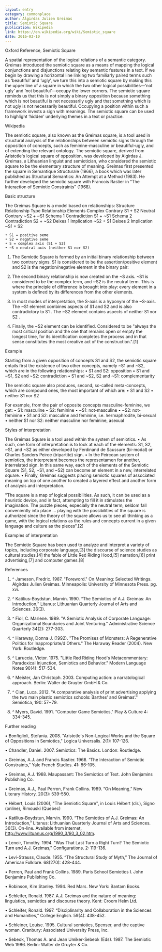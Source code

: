 ```yaml
---
layout: entry
category: commonplace
author: Algirdas Julien Greimas
title: Semiotic Square
publication: Wikipedia
link: https://en.wikipedia.org/wiki/Semiotic_square
date: 2016-03-10
---
```


Oxford Reference, Semiotic Square

A spatial representation of the logical relations of a semantic category. Greimas introduced the semiotic square as a means of mapping the logical conjunctions and disjunctions relating key semantic features in a text. If we begin by drawing a horizontal line linking two familiarly paired terms such as ‘beautiful’ and ‘ugly’, we turn this into a semiotic square by making this the upper line of a square in which the two other logical possibilities—‘not ugly‘ and ‘not beautiful’—occupy the lower corners. The semiotic square reminds us that this is not simply a binary opposition because something which is not beautiful is not necessarily ugly and that something which is not ugly is not necessarily beautiful. Occupying a position within such a framework invests a sign with meanings. The semiotic square can be used to highlight ‘hidden’ underlying themes in a text or practice.


Wikipedia

The semiotic square, also known as the Greimas square, is a tool used in structural analysis of the relationships between semiotic signs through the opposition of concepts, such as feminine-masculine or beautiful-ugly, and of extending the relevant ontology.
The semiotic square, derived from Aristotle's logical square of opposition, was developed by Algirdas J. Greimas, a Lithuanian linguist and semiotician, who considered the semiotic square to be the elementary structure of meaning.
Greimas first presented the square in Semantique Structurale (1966), a book which was later published as Structural Semantics: An Attempt at a Method (1983). He further developed the semiotic square with Francois Rastier in "The Interaction of Semiotic Constraints" (1968).


Basic structure

The Greimas Square is a model based on relationships:
Structure	Relationship Type	Relationship Elements
Complex		Contrary		S1 + S2
Neutral		Contrary		~S2 + ~S1
Schema 1	Contradiction		S1 + ~S1
Schema 2	Contradiction		S2 + ~S2
Deixes 1	Implication		~S2 + S1
Deixes 2	Implication		~S1 + S2

	• S1 = positive seme
	• S2 = negative seme
	• S = complex axis (S1 + S2)
	• ~S = neutral axis (neither S1 nor S2)

1. The Semiotic Square is formed by an initial binary relationship between two contrary signs. S1 is considered to be the assertion/positive element and S2 is the negation/negative element in the binary pair:

2. The second binary relationship is now created on the ~S axis. ~S1 is considered to be the complex term, and ~S2 is the neutral term. This is where the principle of difference is brought into play: every element in a system is defined by its differences from the other elements.

3. In most modes of interpretation, the S-axis is a hyponym of the ~S-axis. The ~S1 element combines aspects of S1 and S2 and is also contradictory to S1 . The ~S2 element contains aspects of neither S1 nor S2 .

4. Finally, the ~S2 element can be identified. Considered to be "always the most critical position and the one that remains open or empty the longest time, for its identification completes the process and in that sense constitutes the most creative act of the construction.".[1]


Example

Starting from a given opposition of concepts S1 and S2, the semiotic square entails first the existence of two other concepts, namely ~S1 and ~S2, which are in the following relationships:
	• S1 and S2: opposition
	• S1 and ~S1, S2 and ~S2: contradiction
	• S1 and ~S2, S2 and ~S1: complementarity

The semiotic square also produces, second, so-called meta-concepts, which are compound ones, the most important of which are:
	• S1 and S2
	• neither S1 nor S2

For example, from the pair of opposite concepts masculine-feminine, we get:
	• S1: masculine
	• S2: feminine
	• ~S1: not-masculine
	• ~S2: not-feminine
	• S1 and S2: masculine and feminine, i.e. hermaphrodite, bi-sexual
	• neither S1 nor S2: neither masculine nor feminine, asexual


Styles of interpretation

The Greimas Square is a tool used within the system of semiotics.
	• As such, one form of interpretation is to look at each of the elements: S1, S2, ~S1, and ~S2 as either developed by Ferdinand de Saussure (bi-modal) or Charles Sanders Peirce (tripartite) sign.
	• In the Peircean system of semiotics, the interpretant becomes the representamen for another, interrelated sign. In this same way, each of the elements of the Semiotic Square (S1, S2, ~S1, and ~S2) can become an element in a new, interrelated square.
	• Finally, Greimas suggests placing semiotic squares of associated meaning on top of one another to created a layered effect and another form of analysis and interpretation.

"The square is a map of logical possibilities. As such, it can be used as a heuristic device, and in fact, attempting to fill it in stimulates the imagination. The puzzle pieces, especially the neutral term, seldom fall conveniently into place … playing with the possibilities of the square is authorized since the theory of the square allows us to see all thinking as a game, with the logical relations as the rules and concepts current in a given language and culture as the pieces".[2]


Examples of interpretation

The Semiotic Square has been used to analyze and interpret a variety of topics, including corporate language,[3] the discourse of science studies as cultural studies,[4] the fable of Little Red Riding Hood,[5] narration,[6] print advertising,[7] and computer games.[8]


References
1. ^ Jameson, Fredric. 1987. "Foreword." On Meaning: Selected Writings. Algirdas Julien Greimas. Minneapolis: University of Minnesota Press. pg. xvi.

2. ^ Katilius-Boydstun, Marvin. 1990. “The Semiotics of A.J. Greimas: An Introduction,” Litanus: Lithuanian Quarterly Journal of Arts and Sciences. 36(3).

3. ^ Fiol, C. Marlene. 1989. "A Semiotic Analysis of Corporate Language: Organizational Boundaries and Joint Venturing." Administrative Science Quarterly 34(2): 277-303.

4. ^ Haraway, Donna J. (1992). "The Promises of Monsters: A Regenerative Politics for Inappropriate/d Others." The Haraway Reader (2004). New York: Routledge.

5. ^ Laruccia, Victor. 1975. "Little Red Riding Hood's Metacommentary: Paradoxical Injunction, Semiotics and Behavior." Modern Language Notes 90(4): 517-534.

6. ^ Meister, Jan Christoph. 2003. Computing action: a narratological approach. Berlin: Walter de Gruyter GmbH & Co.

7. ^ Cian, Luca. 2012. "A comparative analysis of print advertising applying the two main plastic semiotics schools: Barthes’ and Greimas’." Semiotica, 190: 57 – 79.

8. ^ Myers, David. 1991. "Computer Game Semiotics," Play & Culture 4: 334-345.


Further reading

• Bonfiglioli, Stefania. 2008. "Aristotle's Non-Logical Works and the Square of Oppositions in Semiotics," Logica Universalis. 2(1): 107-126.

• Chandler, Daniel. 2007. Semiotics: The Basics. London: Routledge.

• Greimas, A.J. and Francis Rastier. 1968. “The Interaction of Semiotic Constraints,” Yale French Studies. 41: 86-105.

• Greimas, A.J. 1988. Maupassant: The Semiotics of Text. John Benjamins Publishing Co.

• Greimas, A.J., Paul Perron, Frank Collins. 1989. “On Meaning,” New Literary History. 20(3): 539-550.

• Hébert, Louis (2006), "The Semiotic Square", in Louis Hébert (dir.), Signo (online), Rimouski (Quebec)

• Katilius-Boydstun, Marvin. 1990. “The Semiotics of A.J. Greimas: An Introduction,” Litanus: Lithuanian Quarterly Journal of Arts and Sciences. 36(3). On-line. Available from internet, http://www.lituanus.org/1990_3/90_3_02.htm.

• Lenoir, Timothy. 1994. "Was That Last Turn a Right Turn? The Semiotic Turn and A.J. Greimas," Configurations. 2: 119-136.

• Levi-Strauss, Claude. 1955. “The Structural Study of Myth,” The Journal of American Folklore. 68(270): 428-444.

• Perron, Paul and Frank Collins. 1989. Paris School Semiotics I. John Benjamins Publishing Co.

• Robinson, Kim Stanley. 1994. Red Mars. New York: Bantam Books.

• Schleifer, Ronald. 1987. A.J. Greimas and the nature of meaning: linguistics, semiotics and discourse theory. Kent: Croom Helm Ltd.

• Schleifer, Ronald. 1997. “Disciplinarity and Collaboration in the Sciences and Humanities,” College English. 59(4): 438-452.

• Schleiner, Louise. 1995. Cultural semiotics, Spenser, and the captive woman. Cranbury: Associated University Press, Inc.

• Sebeok, Thomas A. and Jean Umiker-Sebeok (Eds). 1987. The Semiotic Web 1986. Berlin: Walter de Gruyter & Co.
